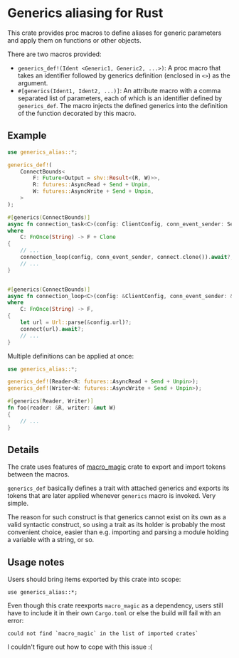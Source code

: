 # Generics aliasing for Rust

This crate provides proc macros to define aliases for generic parameters and apply them
on functions or other objects.

There are two macros provided:

 - `generics_def!(Ident <Generic1, Generic2, ...>)`: A proc macro that takes an identifier followed by generics definition (enclosed in `<>`) as the argument.
 - `#[generics(Ident1, Ident2, ...)]`: An attribute macro with a comma separated list of parameters, each of which is an identifier defined by `generics_def`.
 The macro injects the defined generics into the definition of the function decorated by this macro.

## Example

``` rust
use generics_alias::*;

generics_def!(
    ConnectBounds<
        F: Future<Output = shv::Result<(R, W)>>,
        R: futures::AsyncRead + Send + Unpin,
        W: futures::AsyncWrite + Send + Unpin,
    >
);

#[generics(ConnectBounds)]
async fn connection_task<C>(config: ClientConfig, conn_event_sender: Sender<ConnectionEvent>, connect: C) -> shv::Result<()>
where
    C: FnOnce(String) -> F + Clone
{
    // ...
    connection_loop(config, conn_event_sender, connect.clone()).await?;
    // ...
}


#[generics(ConnectBounds)]
async fn connection_loop<C>(config: &ClientConfig, conn_event_sender: &Sender<ConnectionEvent>, connect: C) -> shv::Result<()>
where
    C: FnOnce(String) -> F,
{
    let url = Url::parse(&config.url)?;
    connect(url).await?;
    // ...
}
```

Multiple definitions can be applied at once:

``` rust
use generics_alias::*;

generics_def!(Reader<R: futures::AsyncRead + Send + Unpin>);
generics_def!(Writer<W: futures::AsyncWrite + Send + Unpin>);

#[generics(Reader, Writer)]
fn foo(reader: &R, writer: &mut W)
{
    // ...
}
```

## Details

The crate uses features of [macro_magic](https://github.com/sam0x17/macro_magic.git) crate to export and import tokens between the macros.

`generics_def` basically defines a trait with attached generics and exports its tokens that are later applied whenever `generics` macro is invoked.
Very simple.

The reason for such construct is that generics cannot exist on its own as a valid syntactic construct, so using a trait as its holder is probably
the most convenient choice, easier than e.g. importing and parsing a module holding a variable with a string, or so.

## Usage notes

Users should bring items exported by this crate into scope:

```
use generics_alias::*;
```

Even though this crate reexports `macro_magic` as a dependency, users still have to include it in their own `Cargo.toml` or else the build will
fail with an error:

```
could not find `macro_magic` in the list of imported crates`
```

I couldn't figure out how to cope with this issue :(
